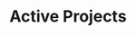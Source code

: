 ---
layout: collection
title: "Active Projects"
collection: projects
permalink: /test/
author_profile: false
---